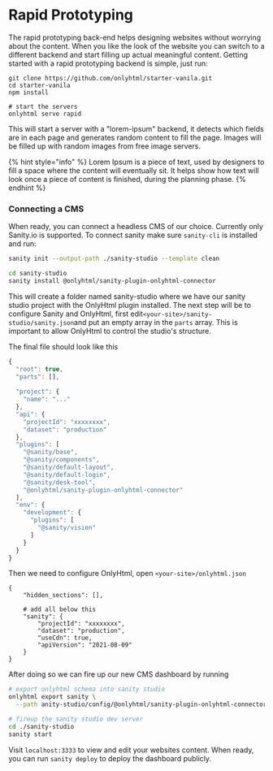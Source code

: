 # Rapid Prototyping

The rapid prototyping back-end helps designing websites without worrying about the content. When you like the look of the website you can switch to a different backend and start filling up actual meaningful content. Getting started with a rapid prototyping backend is simple, just run:

```
git clone https://github.com/onlyhtml/starter-vanila.git
cd starter-vanila
npm install

# start the servers
onlyhtml serve rapid
```

This will start a server with a "lorem-ipsum" backend, it detects which fields are in each page and generates random content to fill the page. Images will be filled up with random images from free image servers.

{% hint style="info" %}
Lorem Ipsum is a piece of text, used by designers to fill a space where the content will eventually sit. It helps show how text will look once a piece of content is finished, during the planning phase.
{% endhint %}

### Connecting a CMS

When ready, you can connect a headless CMS of our choice. Currently only Sanity.io is supported. To connect sanity make sure `sanity-cli` is installed and run:

```bash
sanity init --output-path ./sanity-studio --template clean

cd sanity-studio
sanity install @onlyhtml/sanity-plugin-onlyhtml-connector
```

This will create a folder named sanity-studio where we have our sanity studio project with the OnlyHtml plugin installed. The next step will be to configure Sanity and OnlyHtml, first edit`<your-site>/sanity-studio/sanity.json`and put an empty array in the `parts` array. This is important to allow OnlyHtml to control the studio's structure. 

The final file should look like this

```javascript
{
  "root": true,
  "parts": [],
  
  "project": {
    "name": "..."
  },
  "api": {
    "projectId": "xxxxxxxx",
    "dataset": "production"
  },
  "plugins": [
    "@sanity/base",
    "@sanity/components",
    "@sanity/default-layout",
    "@sanity/default-login",
    "@sanity/desk-tool",
    "@onlyhtml/sanity-plugin-onlyhtml-connector"
  ],
  "env": {
    "development": {
      "plugins": [
        "@sanity/vision"
      ]
    }
  }
}
```

Then we need to configure OnlyHtml, open `<your-site>/onlyhtml.json`

```text
{
    "hidden_sections": [],
    
    # add all below this
    "sanity": {
        "projectId": "xxxxxxxx",
        "dataset": "production",
        "useCdn": true,
        "apiVersion": "2021-08-09"
    }
}
```

After doing so we can fire up our new CMS dashboard by running

```bash
# export onlyhtml schema into sanity studio
onlyhtml export sanity \
  --path anity-studio/config/@onlyhtml/sanity-plugin-onlyhtml-connector.json

# fireup the sanity studio dev server
cd ./sanity-studio
sanity start
```

Visit `localhost:3333` to view and edit your websites content. When ready, you can run `sanity deploy` to deploy the dashboard publicly. 

